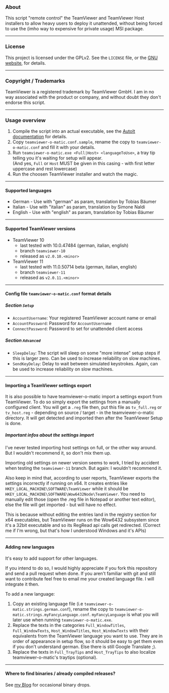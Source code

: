 ### About ###

This script "remote control" the TeamViewer and TeamViewer Host installers to allow heavy users to deploy it unattended, without being forced to use the (imho way to expensive for private usage) MSI package.

---

### License ###

This project is licensed under the GPLv2. See the `LICENSE` file, or the [GNU website](https://www.gnu.org/licenses/gpl-2.0.txt), for details.

---

### Copyright / Trademarks ###
TeamViewer is a registered trademark by TeamViewer GmbH. I am in no way associated with the product or company, and without doubt they don't endorse this script.

---

### Usage overview ###

1. Compile the script into an actual executable, see the [AutoIt documentation](https://www.autoitscript.com/autoit3/docs/intro/compiler.htm) for details.
2. Copy `teamviewer-o-matic.conf.sample`, rename the copy to `teamviewer-o-matic.conf` and fill it with your details.
3. Run `teamviewer-o-matic.exe <Full|Host> <languageToUse>`, a tray tip telling you it's waiting for setup will appear.  
(And yes, `Full` or `Host` MUST be given in this casing - with first letter uppercase and rest lowercase)
4. Run the choosen TeamViewer installer and watch the magic.

---

#### Supported languages ####

 -  German - Use with "german" as param, translation by Tobias Bäumer
 -  Italian - Use with "italian" as param, translation by Simone Naldi
 -  English - Use with "english" as param, translation by Tobias Bäumer

---

#### Supported TeamViewer versions ####
 -  TeamViewer 10 
     - last tested with 10.0.47484 (german, italian, english)
     - branch `teamviewer-10`
     - released as `v2.0.10.<minor>`
 -  TeamViewer 11
     - last tested with 11.0.50714 beta (german, italian, english)
     - branch `teamviewer-11`
     - released as `v2.0.11.<minor>`

---

#### Config file `teamviewer-o-matic.conf` format details ####
##### Section `Setup` #####
 -  `AccountUsername`: Your registered TeamViewer account name or email
 -  `AccountPassword`: Password for `AccountUsername`
 -  `ConnectPassword`: Password to set for unattended client access

##### Section `Advanced` #####
 -  `SleepDelay`: The script will sleep on some "more intense" setup steps if this is larger zero. Can be used to increase reliability on slow machines.
 -  `SendKeyDelay`: Delay to wait between simulated keystrokes. Again, can be used to increase reliability on slow machines.

---

#### Importing a TeamViewer settings export ####

It is also possible to have teamviewer-o-matic import a settings export from TeamViewer. To do so simply export the settings from a manually configured client. You will get a `.reg` file then, put this file as `tv_full.reg` or `tv_host.reg` - depending on source / target - in the teamviewer-o-matic directory. It will get detected and imported then after the TeamViewer Setup is done. 

##### Important infos about the settings import #####
I've never tested importing host settings on full, or the other way around. But I wouldn't recommend it, so don't mix them up.

Importing old settings on newer version seems to work, I tried by accident when testing the `teamviewer-11` branch. But again: I wouldn't recommend it. 

Also keep in mind that, according to user reports, TeamViewer exports the settings incorrectly if running on x64. It creates entries like `HKEY_LOCAL_MACHINE\SOFTWARE\TeamViewer` while it should be `HKEY_LOCAL_MACHINE\SOFTWARE\Wow6432Node\TeamViewer`. You need to manually edit those (open the .reg file in Notepad or another text editor), else the file will get imported - but will have no effect. 

This is because without editing the entries land in the registry section for x64 executables, but TeamViewer runs on the Wow6432 subsystem since it's a 32bit executable and so its RegRead api calls get redirected. (Correct me if I'm wrong, but that's how I understood Windows and it's APIs)

---

#### Adding new languages ####

It's easy to add support for other languages.

If you intend to do so, I would highly appreciate if you fork this repository and send a pull request when done. If you aren't familiar with git and still want to contribute feel free to email me your created language file. I will integrate it then.

To add a new language:

1. Copy an existing language file (i.e `teamviewer-o-matic.strings.german.conf`), rename the copy to `teamviewer-o-matic.strings.myFancyLanguage.conf`. `myFancyLanguage` is what you will later use when running `teamviewer-o-matic.exe`.
2. Replace the texts in the categories `Full_WindowTitles`, `Full_WindowTexts`, `Host_WindowTitles`, `Host_WindowTexts` with their equivalents from the TeamViewer language you want to use. They are in order of appearance in setup flow, so it should be easy to get them even if you don't understand german. Else there is still Google Translate ;).
3. Replace the texts in `Full_TrayTips` and `Host_TrayTips` to also localize teamviewer-o-matic's traytips (optional).

---

#### Where to find binaries / already compiled releases? ####

See [my Blog](https://blog.mcdope.org/tags/teamviewer/) for occasional binary drops.
